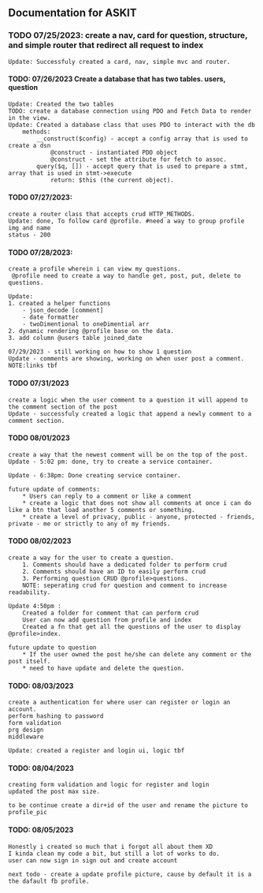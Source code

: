 ## Documentation for ASKIT

### TODO 07/25/2023: create a nav, card for question, structure, and simple router that redirect all request to index
    Update: Successfuly created a card, nav, simple mvc and router. 
#### TODO: 07/26/2023 Create a database that has two tables. users, question 
    Update: Created the two tables
    TODO: create a database connection using PDO and Fetch Data to render in the view.
    Update: Created a database class that uses PDO to interact with the db
        methods: 
            __construct($config) - accept a config array that is used to create a dsn
                @construct - instantiated PDO object
                @construct - set the attribute for fetch to assoc.
            query($q, []) - accept query that is used to prepare a stmt, array that is used in stmt->execute
                return: $this (the current object).
#### TODO 07/27/2023:
    create a router class that accepts crud HTTP_METHODS.
    Update: done, To follow card @profile. #need a way to group profile img and name
    status - 200
#### TODO 07/28/2023:
    create a profile wherein i can view my questions.
     @profile need to create a way to handle get, post, put, delete to questions.
    
    Update: 
    1. created a helper functions
        - json_decode [comment]
        - date formatter
        - twoDimentional to oneDimential arr
    2. dynamic rendering @profile base on the data.
    3. add column @users table joined_date

    07/29/2023 - still working on how to show 1 question
    Update - comments are showing, working on when user post a comment. NOTE:links tbf

#### TODO 07/31/2023
    create a logic when the user comment to a question it will append to the comment section of the post
    Update - successfuly created a logic that append a newly comment to a comment section.

#### TODO 08/01/2023
    create a way that the newest comment will be on the top of the post.
    Update - 5:02 pm: done, try to create a service container.

    Update - 6:38pm: Done creating service container.
    
    future update of comments:
        * Users can reply to a comment or like a comment
        * create a logic that does not show all comments at once i can do like a btn that load another 5 comments or something.
        * create a level of privacy, public - anyone, protected - friends, private - me or strictly to any of my friends. 

#### TODO 08/02/2023
    create a way for the user to create a question.
        1. Comments should have a dedicated folder to perform crud
        2. Comments should have an ID to easily perform crud
        3. Performing question CRUD @profile>questions. 
        NOTE: seperating crud for question and comment to increase readability.

    Update 4:50pm : 
        Created a folder for comment that can perform crud
        User can now add question from profile and index
        Created a fn that get all the questions of the user to display @profile>index.
        
    future update to question 
        * If the user owned the post he/she can delete any comment or the post itself.
        * need to have update and delete the question.

#### TODO: 08/03/2023
    create a authentication for where user can register or login an account.
    perform hashing to password
    form validation
    prg design
    middleware

    Update: created a register and login ui, logic tbf
#### TODO: 08/04/2023
    creating form validation and logic for register and login
    updated the post max size.

    to be continue create a dir+id of the user and rename the picture to profile_pic

#### TODO: 08/05/2023
    Honestly i created so much that i forgot all about them XD
    I kinda clean my code a bit, but still a lot of works to do.
    user can now sign in sign out and create account

    next todo - create a update profile picture, cause by default it is a the dafault fb profile.